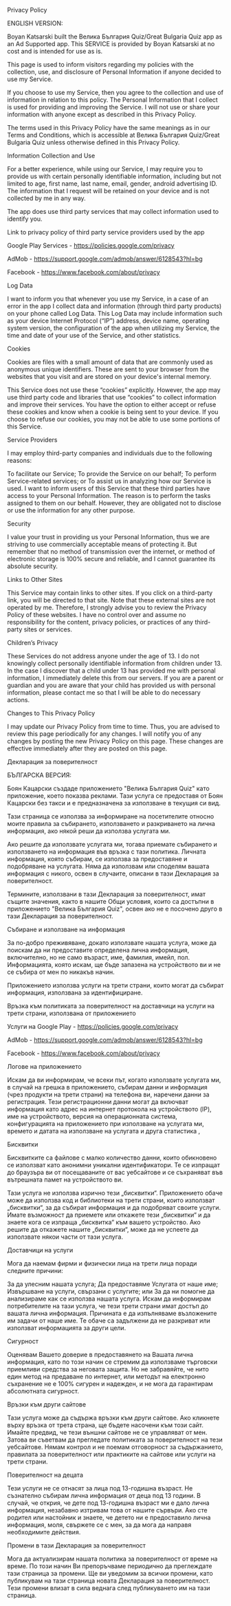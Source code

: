 Privacy Policy

ENGLISH VERSION:

Boyan Katsarski built the Велика България Quiz/Great Bulgaria Quiz app as an Ad Supported app. This SERVICE is provided by Boyan Katsarski at no cost and is intended for use as is.

This page is used to inform visitors regarding my policies with the collection, use, and disclosure of Personal Information if anyone decided to use my Service.

If you choose to use my Service, then you agree to the collection and use of information in relation to this policy. The Personal Information that I collect is used for providing and improving the Service. I will not use or share your information with anyone except as described in this Privacy Policy.

The terms used in this Privacy Policy have the same meanings as in our Terms and Conditions, which is accessible at Велика България Quiz/Great Bulgaria Quiz unless otherwise defined in this Privacy Policy.

Information Collection and Use

For a better experience, while using our Service, I may require you to provide us with certain personally identifiable information, including but not limited to age, first name, last name, email, gender, android advertising ID. The information that I request will be retained on your device and is not collected by me in any way.

The app does use third party services that may collect information used to identify you.

Link to privacy policy of third party service providers used by the app

Google Play Services - https://policies.google.com/privacy

AdMob - https://support.google.com/admob/answer/6128543?hl=bg

Facebook - https://www.facebook.com/about/privacy

Log Data

I want to inform you that whenever you use my Service, in a case of an error in the app I collect data and information (through third party products) on your phone called Log Data. This Log Data may include information such as your device Internet Protocol (“IP”) address, device name, operating system version, the configuration of the app when utilizing my Service, the time and date of your use of the Service, and other statistics.

Cookies

Cookies are files with a small amount of data that are commonly used as anonymous unique identifiers. These are sent to your browser from the websites that you visit and are stored on your device's internal memory.

This Service does not use these “cookies” explicitly. However, the app may use third party code and libraries that use “cookies” to collect information and improve their services. You have the option to either accept or refuse these cookies and know when a cookie is being sent to your device. If you choose to refuse our cookies, you may not be able to use some portions of this Service.

Service Providers

I may employ third-party companies and individuals due to the following reasons:

To facilitate our Service;
To provide the Service on our behalf;
To perform Service-related services; or
To assist us in analyzing how our Service is used.
I want to inform users of this Service that these third parties have access to your Personal Information. The reason is to perform the tasks assigned to them on our behalf. However, they are obligated not to disclose or use the information for any other purpose.

Security

I value your trust in providing us your Personal Information, thus we are striving to use commercially acceptable means of protecting it. But remember that no method of transmission over the internet, or method of electronic storage is 100% secure and reliable, and I cannot guarantee its absolute security.

Links to Other Sites

This Service may contain links to other sites. If you click on a third-party link, you will be directed to that site. Note that these external sites are not operated by me. Therefore, I strongly advise you to review the Privacy Policy of these websites. I have no control over and assume no responsibility for the content, privacy policies, or practices of any third-party sites or services.

Children’s Privacy

These Services do not address anyone under the age of 13. I do not knowingly collect personally identifiable information from children under 13. In the case I discover that a child under 13 has provided me with personal information, I immediately delete this from our servers. If you are a parent or guardian and you are aware that your child has provided us with personal information, please contact me so that I will be able to do necessary actions.

Changes to This Privacy Policy

I may update our Privacy Policy from time to time. Thus, you are advised to review this page periodically for any changes. I will notify you of any changes by posting the new Privacy Policy on this page. These changes are effective immediately after they are posted on this page.




Декларация за поверителност

БЪЛГАРСКА ВЕРСИЯ: 



Боян Кацарски създаде приложението "Велика България Quiz" като приложение, което показва реклами. Тази услуга се предоставя от Боян Кацарски без такси и е предназначена за използване в текущия си вид.

Тази страница се използва за информиране на посетителите относно моите правила за събирането, използването и разкриването на лична информация, ако някой реши да използва услугата ми.

Ако решите да използвате услугата ми, тогава приемате събирането и използването на информация във връзка с тази политика. Личната информация, която събирам, се използва за предоставяне и подобряване на услугата. Няма да използвам или споделям вашата информация с никого, освен в случаите, описани в тази Декларация за поверителност.

Термините, използвани в тази Декларация за поверителност, имат същите значения, както в нашите Общи условия, които са достъпни в приложението "Велика България Quiz", освен ако не е посочено друго в тази Декларация за поверителност.

Събиране и използване на информация

За по-добро преживяване, докато използвате нашата услуга, може да поискам да ни предоставите определена лична информация, включително, но не само възраст, име, фамилия, имейл, пол. Информацията, която искам, ще бъде запазена на устройството ви и не се събира от мен по никакъв начин.

Приложението използва услуги на трети страни, които могат да събират информация, използвана за идентифициране.

Връзка към политиката за поверителност на доставчици на услуги на трети страни, използвана от приложението

Услуги на Google Play - https://policies.google.com/privacy

AdMob - https://support.google.com/admob/answer/6128543?hl=bg

Facebook - https://www.facebook.com/about/privacy

Логове на приложението

Искам да ви информирам, че всеки път, когато използвате услугата ми, в случай на грешка в приложението, събирам данни и информация (чрез продукти на трети страни) на телефона ви, наречени данни за регистрация. Тези регистрационни данни могат да включват информация като адрес на интернет протокола на устройството (IP), име на устройството, версия на операционната система, конфигурацията на приложението при използване на услугата ми, времето и датата на използване на услугата и друга статистика ,

Бисквитки

Бисквитките са файлове с малко количество данни, които обикновено се използват като анонимни уникални идентификатори. Те се изпращат до браузъра ви от посещаваните от вас уебсайтове и се съхраняват във вътрешната памет на устройството ви.

Тази услуга не използва изрично тези „бисквитки“. Приложението обаче може да използва код и библиотеки на трети страни, които използват „бисквитки“, за да събират информация и да подобряват своите услуги. Имате възможност да приемете или откажете тези „бисквитки“ и да знаете кога се изпраща „бисквитка“ към вашето устройство. Ако решите да откажете нашите „бисквитки“, може да не успеете да използвате някои части от тази услуга.

Доставчици на услуги

Мога да наемам фирми и физически лица на трети лица поради следните причини:

За да улесним нашата услуга;
Да предоставяме Услугата от наше име;
Извършване на услуги, свързани с услугите; или
За да ни помогне да анализираме как се използва нашата услуга.
Искам да информирам потребителите на тази услуга, че тези трети страни имат достъп до вашата лична информация. Причината е да изпълняваме възложените им задачи от наше име. Те обаче са задължени да не разкриват или използват информацията за други цели.

Сигурност

Оценявам Вашето доверие в предоставянето на Вашата лична информация, като по този начин се стремим да използваме търговски приемливи средства за неговата защита. Но не забравяйте, че нито един метод на предаване по интернет, или методът на електронно съхранение не е 100% сигурен и надежден, и не мога да гарантирам абсолютната сигурност.

Връзки към други сайтове

Тази услуга може да съдържа връзки към други сайтове. Ако кликнете върху връзка от трета страна, ще бъдете насочени към този сайт. Имайте предвид, че тези външни сайтове не се управляват от мен. Затова ви съветвам да прегледате политиката за поверителност на тези уебсайтове. Нямам контрол и не поемам отговорност за съдържанието, правилата за поверителност или практиките на сайтове или услуги на трети страни.

Поверителност на децата

Тези услуги не се отнасят за лица под 13-годишна възраст. Не съзнателно събирам лична информация от деца под 13 години. В случай, че открия, че дете под 13-годишна възраст ми е дало лична информация, незабавно изтривам това от нашите сървъри. Ако сте родител или настойник и знаете, че детето ни е предоставило лична информация, моля, свържете се с мен, за да мога да направя необходимите действия.

Промени в тази Декларация за поверителност

Мога да актуализирам нашата политика за поверителност от време на време. По този начин Ви препоръчваме периодично да преглеждате тази страница за промени. Ще ви уведомим за всички промени, като публикувам на тази страница новата Декларация за поверителност. Тези промени влизат в сила веднага след публикуването им на тази страница.
